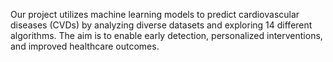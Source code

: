 Our project utilizes machine learning models to predict cardiovascular diseases (CVDs) by analyzing diverse datasets and exploring 14  different algorithms. The aim is to enable early detection, personalized interventions, and improved healthcare outcomes.

